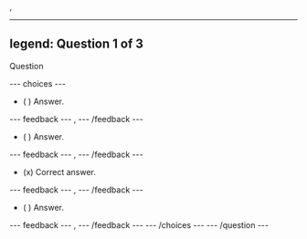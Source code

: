 ,

---
legend: Question 1 of 3
---

Question

--- choices ---

- ( ) Answer.

 --- feedback ---
,
 --- /feedback ---
- ( ) Answer.

 --- feedback ---
,
 --- /feedback ---
- (x) Correct answer.

 --- feedback ---
,
 --- /feedback ---
- ( ) Answer.

 --- feedback ---
,
 --- /feedback ---
--- /choices ---
--- /question ---